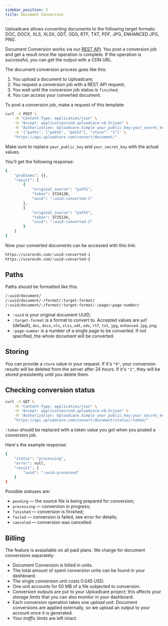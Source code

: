 ```yaml
---
sidebar_position: 3
title: Document Conversion
---
```


Uploadcare allows converting documents to the following target formats: DOC, DOCX, XLS, XLSX, ODT,
ODS, RTF, TXT, PDF, JPG, ENHANCED JPG, PNG.

Document Conversion works via our [REST API](https://uploadcare.com/api-refs/rest-api/). You post a
conversion job and get a result once the operation is complete. If the operation is successful, you
can get the output with a CDN URL.

The document conversion process goes like this:

1. You upload a document to Uploadcare;
2. You request a conversion job with a REST API request;
3. You wait until the conversion job status is `finished`;
4. You can access your converted document.

To post a conversion job, make a request of this template:

```bash
curl -X POST \
	-H "Content-Type: application/json" \
	-H "Accept: application/vnd.uploadcare-v0.5+json" \
	-H "Authorization: Uploadcare.Simple your_public_key:your_secret_key" \
	-d '{"paths": ["path1", "path2"], "store": "1"}' \
	"https://api.uploadcare.com/convert/document/"
```

Make sure to replace `your_public_key` and `your_secret_key` with the actual values.

You'll get the following response:

```bash
{
	"problems": {},
	"result": [
		{
			"original_source": "path1",
			"token": 3724130,
			"uuid": ":uuid-converted-1"
		},
		{
			"original_source": "path2",
			"token": 3725134,
			"uuid": ":uuid-converted-2"
		}
	]
}
```

Now your converted documents can be accessed with this link:

```bash
https://ucarecdn.com/:uuid-converted-1
https://ucarecdn.com/:uuid-converted-2
```

## Paths

Paths should be formatted like this:

```bash
/:uuid/document/
/:uuid/document/-/format/:target-format/
/:uuid/document/-/format/:target-format/-/page/:page-number/
```

-  `:uuid` is your original document UUID;
-  `:target-format` is a format to convert to. Accepted values are `pdf` (default), `doc`, `docx`,
   `xls`, `xlsx`, `odt`, `ods`, `rtf`, `txt`, `jpg`, `enhanced.jpg`, `png`;
-  `:page-number` is a number of a single page to be converted. If not specified, the whole document
   will be converted.

## Storing

You can provide a `store` value in your request. If it's `"0"`, your conversion results will be
deleted from the server after 24 hours. If it's `"1"`, they will be stored presistently until you
delete them.

## Checking conversion status

```bash
curl -X GET \
	-H "Content-Type: application/json" \
	-H "Accept: application/vnd.uploadcare-v0.5+json" \
	-H "Authorization: Uploadcare.Simple your_public_key:your_secret_key" \
	"https://api.uploadcare.com/convert/document/status/:token/"
```

`:token` should be replaced with a token value you got when you posted a conversion job.

Here's the example response:

```bash
{
	"status": "processing",
	"error": null,
	"result": {
		"uuid": ":uuid-processed"
	}
}
```

Possible statuses are:

-  `pending` — the source file is being prepared for conversion;
-  `processing` — conversion in progress;
-  `finished` — conversion is finished;
-  `failed` — conversion is failed, see error for details;
-  `canceled` — conversion was cancelled.

## Billing

The feature is avaiailable on all paid plans. We charge for document conversions separately:

-  Document Conversion is billed in units.
-  The total amount of spent conversion units can be found in your dashboard.
-  The single conversion unit costs 0.045 USD.
-  One unit accounts for 50 MB of a file subjected to conversion.
-  Conversion outputs are put to your Uploadcare project; this affects your _storage limits_ that
   you can also monitor in your dashboard.
-  Each conversion operation takes one _upload unit_. Document conversions are applied externally,
   so we upload an output to your account once it is generated.
-  Your _traffic limits_ are left intact.
